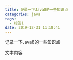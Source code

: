 ```yaml
---
title: 记录一下Java8的一些知识点
categories: java
tags:
  - 标签1
date: 2019-12-31 11:18:41
---
```


记录一下Java8的一些知识点

<!-- more -->

文本内容